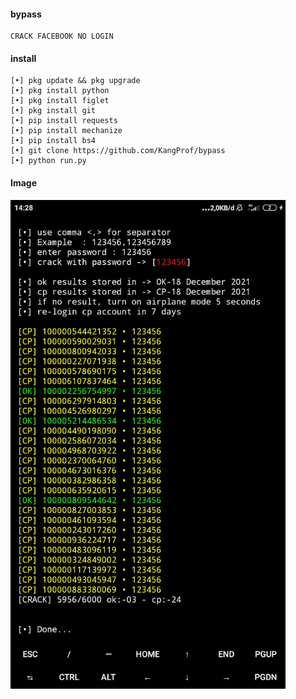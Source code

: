 #### bypass
```
CRACK FACEBOOK NO LOGIN
```
#### install 
```
[•] pkg update && pkg upgrade
[•] pkg install python
[•] pkg install figlet
[•] pkg install git
[•] pip install requests
[•] pip install mechanize
[•] pip install bs4
[•] git clone https://github.com/KangProf/bypass
[•] python run.py
```
#### Image

<img src="https://github.com/KangProf/bypass/blob/FbShort/Screenshot_2021-12-18-14-28-53-333_com.termux.jpg" width="440" title="Image" alt="Image">

 
